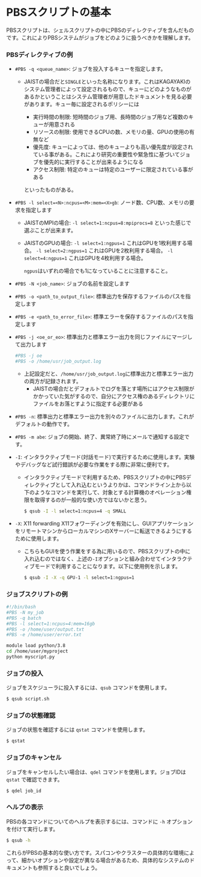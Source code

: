 # PBSスクリプトの基本

PBSスクリプトは、シェルスクリプトの中にPBSのディレクティブを含んだものです。これによりPBSシステムがジョブをどのように扱うべきかを理解します。

### PBSディレクティブの例

- `#PBS -q <queue_name>`: ジョブを投入するキューを指定します。

  - JAISTの場合だと`SINGLE`といった名称になります。これはKAGAYAKIのシステム管理者によって設定されるもので、キューにどのようなものがあるかということはシステム管理者が用意したドキュメントを見る必要があります。キュー毎に設定されるポリシーには

    - 実行時間の制限: 短時間のジョブ用、長時間のジョブ用など複数のキューが用意される
    - リソースの制限: 使用できるCPUの数、メモリの量、GPUの使用の有無など
    - 優先度: キューによっては、他のキューよりも高い優先度が設定されている事がある。これにより研究の重要性や緊急性に基づいてジョブを優先的に実行することが出来るようになる
    - アクセス制限: 特定のキューは特定のユーザーに限定されている事がある

    といったものがある。

- `#PBS -l select=<N>:ncpus=<M>:mem=<X>gb`: ノード数、CPU数、メモリの要求を指定します

  - JAISTのMPIの場合:
    `-l select=1:ncpus=8:mpiprocs=8`
    といった感じで選ぶことが出来ます。
    
  - JAISTのGPUの場合:
    `-l select=1:ngpus=1`
    これはGPUを1枚利用する場合。
    `-l select=2:ngpus=1`
    これはGPUを2枚利用する場合。
    `-l select=4:ngpus=1`
    これはGPUを4枚利用する場合。

    `ngpus`はいずれの場合でも1になっていることに注意すること。

- `#PBS -N <job_name>`: ジョブの名前を設定します

- `#PBS -o <path_to_output_file>`: 標準出力を保存するファイルのパスを指定します

- `#PBS -e <path_to_error_file>`: 標準エラーを保存するファイルのパスを指定します

- `#PBS -j <oe_or_eo>`: 標準出力と標準エラー出力を同じファイルにマージして出力します

  ```bash
  #PBS -j oe
  #PBS -o /home/usr/job_output.log
  ```

  - 上記設定だと、`/home/usr/job_output.log`に標準出力と標準エラー出力の両方が記録されます。
    - JAISTの場合だとデフォルトでログを落とす場所にはアクセス制限がかかっていた気がするので、自分にアクセス権のあるディレクトリにファイルをお落とすように指定する必要がある

- `#PBS -n`: 標準出力と標準エラー出力を別々のファイルに出力します。これがデフォルトの動作です。

- `#PBS -m abe`: ジョブの開始、終了、異常終了時にメールで通知する設定です。

- `-I`: インタラクティブモード(対話モード)で実行するために使用します。実験やデバッグなど試行錯誤が必要な作業をする際に非常に便利です。

  - インタラクティブモードで利用するため、PBSスクリプトの中にPBSディレクティブとして入れ込むというよりかは、コマンドライン上から以下のようなコマンドを実行して、対象とする計算機のオペレーション権限を取得するのが一般的な使い方ではないかと思う。
    ```bash
    $ qsub -I -l select=1:ncpus=4 -q SMALL
    ```

- `-X`: X11 forwarding
  X11フォワーディングを有効にし、GUIアプリケーションをリモートマシンからローカルマシンのXサーバーに転送できるようにするために使用します。

  - こちらもGUIを使う作業をする為に用いるので、PBSスクリプトの中に入れ込むのではなく、上述の`-I`オプションと組み合わせてインタラクティブモードで利用することになります。以下に使用例を示します。
    ```bash
    $ qsub -I -X -q GPU-1 -l select=1:ngpus=1
    ```

    


### ジョブスクリプトの例

```bash
#!/bin/bash
#PBS -N my_job
#PBS -q batch
#PBS -l select=1:ncpus=4:mem=16gb
#PBS -o /home/user/output.txt
#PBS -e /home/user/error.txt

module load python/3.8
cd /home/user/myproject
python myscript.py
```

### ジョブの投入

ジョブをスケジューラに投入するには、`qsub` コマンドを使用します。

```bash
$ qsub script.sh
```

### ジョブの状態確認

ジョブの状態を確認するには `qstat` コマンドを使用します。

```bash
$ qstat
```

### ジョブのキャンセル

ジョブをキャンセルしたい場合は、`qdel` コマンドを使用します。ジョブIDは `qstat` で確認できます。

```bash
$ qdel job_id
```

### ヘルプの表示

PBSの各コマンドについてのヘルプを表示するには、コマンドに `-h` オプションを付けて実行します。

```bash
$ qsub -h
```

これらがPBSの基本的な使い方です。スパコンやクラスターの具体的な環境によって、細かいオプションや設定が異なる場合があるため、具体的なシステムのドキュメントも参照すると良いでしょう。